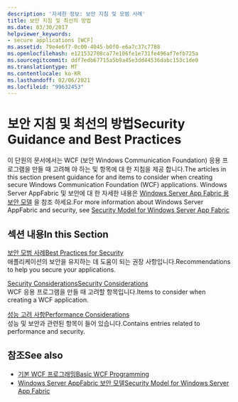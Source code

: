 ```yaml
---
description: '자세한 정보: 보안 지침 및 모범 사례'
title: 보안 지침 및 최선의 방법
ms.date: 03/30/2017
helpviewer_keywords:
- secure applications [WCF]
ms.assetid: 79e4e6f7-0c00-4045-b0f0-e6a7c37c7788
ms.openlocfilehash: e121532708ca77e106fe1e731fe496af7efb725a
ms.sourcegitcommit: ddf7edb67715a5b9a45e3dd44536dabc153c1de0
ms.translationtype: MT
ms.contentlocale: ko-KR
ms.lasthandoff: 02/06/2021
ms.locfileid: "99632453"
---
```

# <a name="security-guidance-and-best-practices"></a><span data-ttu-id="61479-103">보안 지침 및 최선의 방법</span><span class="sxs-lookup"><span data-stu-id="61479-103">Security Guidance and Best Practices</span></span>

<span data-ttu-id="61479-104">이 단원의 문서에서는 WCF (보안 Windows Communication Foundation) 응용 프로그램을 만들 때 고려해 야 하는 및 항목에 대 한 지침을 제공 합니다.</span><span class="sxs-lookup"><span data-stu-id="61479-104">The articles in this section present guidance for and items to consider when creating secure Windows Communication Foundation (WCF) applications.</span></span> <span data-ttu-id="61479-105">Windows Server AppFabric 및 보안에 대 한 자세한 내용은 [Windows Server App Fabric 용 보안 모델](/previous-versions/appfabric/ee677202(v=azure.10)) 을 참조 하세요.</span><span class="sxs-lookup"><span data-stu-id="61479-105">For more information about Windows Server AppFabric and security, see [Security Model for Windows Server App Fabric](/previous-versions/appfabric/ee677202(v=azure.10))</span></span>  
  
## <a name="in-this-section"></a><span data-ttu-id="61479-106">섹션 내용</span><span class="sxs-lookup"><span data-stu-id="61479-106">In this Section</span></span>  

 [<span data-ttu-id="61479-107">보안 모범 사례</span><span class="sxs-lookup"><span data-stu-id="61479-107">Best Practices for Security</span></span>](best-practices-for-security-in-wcf.md)  
 <span data-ttu-id="61479-108">애플리케이션의 보안을 유지하는 데 도움이 되는 권장 사항입니다.</span><span class="sxs-lookup"><span data-stu-id="61479-108">Recommendations to help you secure your applications.</span></span>  
  
 [<span data-ttu-id="61479-109">Security Considerations</span><span class="sxs-lookup"><span data-stu-id="61479-109">Security Considerations</span></span>](security-considerations-in-wcf.md)  
 <span data-ttu-id="61479-110">WCF 응용 프로그램을 만들 때 고려할 항목입니다.</span><span class="sxs-lookup"><span data-stu-id="61479-110">Items to consider when creating a WCF application.</span></span>  
  
 [<span data-ttu-id="61479-111">성능 고려 사항</span><span class="sxs-lookup"><span data-stu-id="61479-111">Performance Considerations</span></span>](performance-considerations.md)  
 <span data-ttu-id="61479-112">성능 및 보안과 관련된 항목이 들어 있습니다.</span><span class="sxs-lookup"><span data-stu-id="61479-112">Contains entries related to performance and security.</span></span>  
  
## <a name="see-also"></a><span data-ttu-id="61479-113">참조</span><span class="sxs-lookup"><span data-stu-id="61479-113">See also</span></span>

- [<span data-ttu-id="61479-114">기본 WCF 프로그래밍</span><span class="sxs-lookup"><span data-stu-id="61479-114">Basic WCF Programming</span></span>](../basic-wcf-programming.md)
- <span data-ttu-id="61479-115">[Windows Server AppFabric 보안 모델](/previous-versions/appfabric/ee677202(v=azure.10))</span><span class="sxs-lookup"><span data-stu-id="61479-115">[Security Model for Windows Server App Fabric](/previous-versions/appfabric/ee677202(v=azure.10))</span></span>
